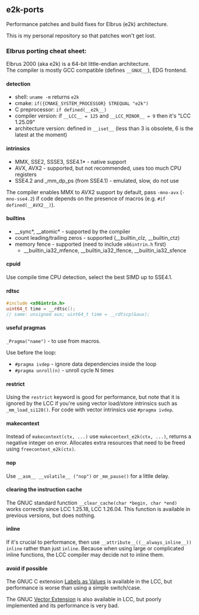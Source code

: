 ## e2k-ports

Performance patches and build fixes for Elbrus (e2k) architecture.

This is my personal repository so that patches won't get lost.

### Elbrus porting cheat sheet:

Elbrus 2000 (aka e2k) is a 64-bit little-endian architecture.  
The compiler is mostly GCC compatible (defines `__GNUC__`), EDG frontend.

#### detection

- shell: `uname -m` returns `e2k`
- cmake: `if({CMAKE_SYSTEM_PROCESSOR} STREQUAL "e2k")`
- C preprocessor: `if defined(__e2k__)`
- compiler version: if `__LCC__ = 125` and `__LCC_MINOR__ = 9` then it's "LCC 1.25.09"
- architecture version: defined in `__iset__` (less than 3 is obsolete, 6 is the latest at the moment)

#### intrinsics

- MMX, SSE2, SSSE3, SSE4.1* - native support
- AVX, AVX2 - supported, but not recommended, uses too much CPU registers
- SSE4.2 and _mm_dp_ps (from SSE4.1) - emulated, slow, do not use

The compiler enables MMX to AVX2 support by default, pass `-mno-avx` (`-mno-sse4.2`) if code depends on the presence of macros (e.g. `#if defined(__AVX2__)`).

#### builtins

- __sync*, __atomic* - supported by the compiler
- count leading/trailing zeros - supported (__builtin_clz, __builtin_ctz)
- memory fence - supported (need to include `x86intrin.h` first)
    - __builtin_ia32_mfence, __builtin_ia32_lfence, __builtin_ia32_sfence

#### cpuid

Use compile time CPU detection, select the best SIMD up to SSE4.1.

#### rdtsc

```c
#include <x86intrin.h>
uint64_t time = __rdtsc();
// same: unsigned aux; uint64_t time = __rdtscp(&aux);
```

#### useful pragmas

`_Pragma("name")` - to use from macros.

Use before the loop:

- `#pragma ivdep` - ignore data dependencies inside the loop
- `#pragma unroll(n)` - unroll cycle N times

#### restrict

Using the `restrict` keyword is good for performance, but note that it is ignored by the LCC if you're using vector load/store intrinsics such as `_mm_load_si128()`. For code with vector intrinsics use `#pragma ivdep`.

#### makecontext

Instead of `makecontext(ctx, ...)` use `makecontext_e2k(ctx, ...)`, returns a negative integer on error. Allocates extra resources that need to be freed using `freecontext_e2k(ctx)`.

#### nop

Use `__asm__ __volatile__ ("nop")` or `_mm_pause()` for a little delay.

#### clearing the instruction cache

The GNUC standard function `__clear_cache(char *begin, char *end)` works correctly since LCC 1.25.18, LCC 1.26.04.
This function is available in previous versions, but does nothing. 

#### inline

If it's crucial to performance, then use `__attribute__((__always_inline__)) inline` rather than just `inline`. Because when using large or complicated inline functions, the LCC compiler may decide not to inline them. 

#### avoid if possible

The GNUC C extension [Labels as Values](https://gcc.gnu.org/onlinedocs/gcc/Labels-as-Values.html) is available in the LCC, but performance is worse than using a simple switch/case.

The GNUC [Vector Extension](https://gcc.gnu.org/onlinedocs/gcc/Vector-Extensions.html) is also available in LCC, but poorly implemented and its performance is very bad.
